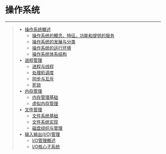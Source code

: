 # 操作系统

---

> - [操作系统概述](/计算机基础/操作系统/操作系统概述.md)
>     - [操作系统的概念、特征、功能和提供的服务](/计算机基础/操作系统/操作系统概述.md#操作系统的概念、特征、功能和提供的服务)
>     - [操作系统的发展与分类](/计算机基础/操作系统/操作系统概述.md#操作系统的发展与分类)
>     - [操作系统的运行环境](/计算机基础/操作系统/操作系统概述.md#操作系统的运行环境)
>     - [操作系统体系结构](/计算机基础/操作系统/操作系统概述.md#操作系统体系结构)
> - [进程管理](/计算机基础/操作系统/进程管理.md)
>     - [进程与线程](/计算机基础/操作系统/进程管理.md#进程与线程)
>     - [处理机调度](/计算机基础/操作系统/进程管理.md#处理机调度)
>     - [同步与互斥](/计算机基础/操作系统/进程管理.md#同步与互斥)
>     - [死锁](/计算机基础/操作系统/进程管理.md#死锁)
> - [内存管理](/计算机基础/操作系统/内存管理.md)
>     - [内存管理基础](/计算机基础/操作系统/内存管理.md#内存管理基础)
>     - [虚拟内存管理](/计算机基础/操作系统/内存管理.md#虚拟内存管理)
> - [文件管理](/计算机基础/操作系统/文件管理.md)
>     - [文件系统基础](/计算机基础/操作系统/文件管理.md#文件系统基础)
>     - [文件系统实现](/计算机基础/操作系统/文件管理.md#文件系统实现)
>     - [磁盘组织与管理](/计算机基础/操作系统/文件管理.md#磁盘组织与管理)
> - [输入输出(I/O)管理](/计算机基础/操作系统/输入输出(I-O)管理.md)
>     - [I/O管理概述](/计算机基础/操作系统/输入输出(I-O)管理.md#io管理概述)
>     - [I/O核心子系统](/计算机基础/操作系统/输入输出(I-O)管理.md#io核心子系统)
